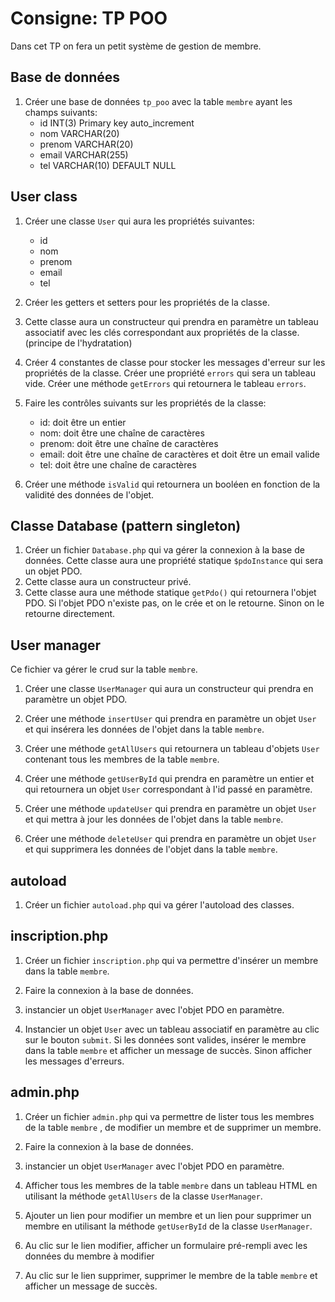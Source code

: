 # Consigne: TP POO
Dans cet TP on fera un petit système de gestion de membre.

## Base de données

1. Créer une base de données `tp_poo` avec la table `membre` ayant les champs suivants:
    - id INT(3) Primary key auto_increment
    - nom VARCHAR(20)
    - prenom VARCHAR(20)
    - email VARCHAR(255)
    - tel VARCHAR(10) DEFAULT NULL

## User class

1. Créer une classe `User` qui aura les propriétés suivantes:
    - id
    - nom
    - prenom
    - email
    - tel

2. Créer les getters et setters pour les propriétés de la classe.

3. Cette classe aura un constructeur qui prendra en paramètre un tableau associatif avec les clés correspondant aux propriétés de la classe.(principe de l'hydratation)

4. Créer 4 constantes de classe pour stocker les messages d'erreur sur les propriétés de la classe. Créer une propriété `errors` qui sera un tableau vide. Créer une méthode `getErrors` qui retournera le tableau `errors`.

5. Faire les contrôles suivants sur les propriétés de la classe:
    - id: doit être un entier
    - nom: doit être une chaîne de caractères
    - prenom: doit être une chaîne de caractères
    - email: doit être une chaîne de caractères et doit être un email valide
    - tel: doit être une chaîne de caractères

6. Créer une méthode `isValid` qui retournera un booléen en fonction de la validité des données de l'objet.

## Classe Database (pattern singleton)

1. Créer un fichier `Database.php` qui va gérer la connexion à la base de données. Cette classe aura une propriété statique `$pdoInstance` qui sera un objet PDO.
2. Cette classe aura un constructeur privé.
3. Cette classe aura une méthode statique `getPdo()` qui retournera l'objet PDO. Si l'objet PDO n'existe pas, on le crée et on le retourne. Sinon on le retourne directement. 


## User manager
Ce fichier va gérer le crud sur la table `membre`.

1. Créer une classe `UserManager` qui aura un constructeur qui prendra en paramètre un objet PDO.

2. Créer une méthode `insertUser` qui prendra en paramètre un objet `User` et qui insérera les données de l'objet dans la table `membre`.

3. Créer une méthode `getAllUsers` qui retournera un tableau d'objets `User` contenant tous les membres de la table `membre`.

4. Créer une méthode `getUserById` qui prendra en paramètre un entier et qui retournera un objet `User` correspondant à l'id passé en paramètre.

5. Créer une méthode `updateUser` qui prendra en paramètre un objet `User` et qui mettra à jour les données de l'objet dans la table `membre`.

6. Créer une méthode `deleteUser` qui prendra en paramètre un objet `User` et qui supprimera les données de l'objet dans la table `membre`.

## autoload

1. Créer un fichier `autoload.php` qui va gérer l'autoload des classes.


## inscription.php

1. Créer un fichier `inscription.php` qui va permettre d'insérer un membre dans la table `membre`.

2. Faire la connexion à la base de données.

3. instancier un objet `UserManager` avec l'objet PDO en paramètre.

4. Instancier un objet `User` avec un tableau associatif en paramètre au clic sur le bouton `submit`. Si les données sont valides, insérer le membre dans la table `membre` et afficher un message de succès. Sinon afficher les messages d'erreurs.

## admin.php

1. Créer un fichier `admin.php` qui va permettre de lister tous les membres de la table `membre` , de modifier un membre et de supprimer un membre.

2. Faire la connexion à la base de données.

3. instancier un objet `UserManager` avec l'objet PDO en paramètre.

4. Afficher tous les membres de la table `membre` dans un tableau HTML en utilisant la méthode `getAllUsers` de la classe `UserManager`.

5. Ajouter un lien pour modifier un membre et un lien pour supprimer un membre en utilisant la méthode `getUserById` de la classe `UserManager`.

6. Au clic sur le lien modifier, afficher un formulaire pré-rempli avec les données du membre à modifier

7. Au clic sur le lien supprimer, supprimer le membre de la table `membre` et afficher un message de succès.